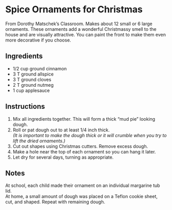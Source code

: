 # Spice Ornaments for Christmas

From Dorothy Matschek’s Classroom. Makes about 12 small or 6 large ornaments. These ornaments add a wonderful Christmassy smell to the house and are visually attractive. You can paint the front to make them even more decorative if you choose.

## Ingredients

- 1/2 cup ground cinnamon
- 3 T ground allspice
- 3 T ground cloves
- 2 T ground nutmeg
- 1 cup applesauce

## Instructions

1. Mix all ingredients together. This will form a thick “mud pie” looking dough.
2. Roll or pat dough out to at least 1/4 inch thick.  
   _(It is important to make the dough thick or it will crumble when you try to lift the dried ornaments.)_
3. Cut out shapes using Christmas cutters. Remove excess dough.
4. Make a hole near the top of each ornament so you can hang it later.
5. Let dry for several days, turning as appropriate.

## Notes

At school, each child made their ornament on an individual margarine tub lid.  
At home, a small amount of dough was placed on a Teflon cookie sheet, cut, and shaped. Repeat with remaining dough.
